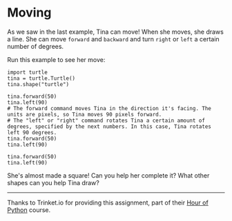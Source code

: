 # Moving 


As we saw in the last example, Tina can move!  When she moves, she draws a line.  She can move `forward` and `backward` and turn `right` or `left` a certain number of degrees.

Run this example to see her move:
 
```python.run
import turtle
tina = turtle.Turtle()
tina.shape("turtle")

tina.forward(50)
tina.left(90)
# The forward command moves Tina in the direction it's facing. The units are pixels, so Tina moves 90 pixels forward.
# The "left" or "right" command rotates Tina a certain amount of degrees, specified by the next numbers. In this case, Tina rotates left 90 degrees.
tina.forward(50)
tina.left(90)

tina.forward(50)
tina.left(90)
```

She's almost made a square!  Can you help her complete it?  What other shapes can you help Tina draw?



---

Thanks to Trinket.io for providing this assignment, 
part of their [Hour of Python](https://hourofpython.com/a-visual-introduction-to-python/) 
course.